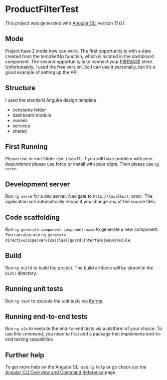# ProductFilterTest

This project was generated with [Angular CLI](https://github.com/angular/angular-cli) version 17.0.1.

## Mode

Project have 2 mode how can work. The first opportunity is with a date created from the tempSetUp function, which is located in the dashboard component. The second opportunity is to connect your [FIREBASE]("https://console.firebase.google.com/") store. Unfortunately, I used the free version. So I can use it personally, but it’s a good example of setting up the API

## Structure

I used the standard Angulra design template

* constants folder
* dashboard module
* models
* services
* shared

## First Running

Please use in root folder `npm install`. If you will have problem with peer dependence please use force or install with peer deps. Then please use `ng serve`

## Development server

Run `ng serve` for a dev server. Navigate to `http://localhost:4200/`. The application will automatically reload if you change any of the source files.

## Code scaffolding

Run `ng generate component component-name` to generate a new component. You can also use `ng generate directive|pipe|service|class|guard|interface|enum|module`.

## Build

Run `ng build` to build the project. The build artifacts will be stored in the `dist/` directory.

## Running unit tests

Run `ng test` to execute the unit tests via [Karma](https://karma-runner.github.io).

## Running end-to-end tests

Run `ng e2e` to execute the end-to-end tests via a platform of your choice. To use this command, you need to first add a package that implements end-to-end testing capabilities.

## Further help

To get more help on the Angular CLI use `ng help` or go check out the [Angular CLI Overview and Command Reference](https://angular.io/cli) page.
